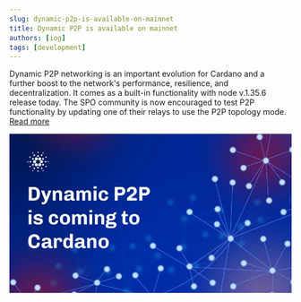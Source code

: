```yaml
---
slug: dynamic-p2p-is-available-on-mainnet
title: Dynamic P2P is available on mainnet
authors: [iog]
tags: [development]
---
```


Dynamic P2P networking is an important evolution for Cardano and a further boost to the network's performance, resilience, and decentralization. It comes as a built-in functionality with node v.1.35.6 release today. The SPO community is now encouraged to test P2P functionality by updating one of their relays to use the P2P topology mode. [Read more](https://iohk.io/en/blog/posts/2023/03/16/dynamic-p2p-is-coming-to-cardano/)

![Cardano Summit 2023 Speakers](./banner.webp)